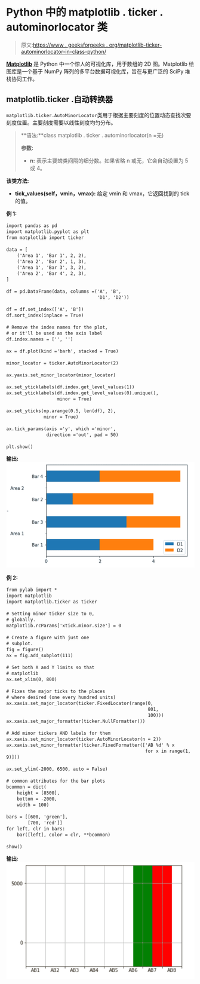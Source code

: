 # Python 中的 matplotlib . ticker . autominorlocator 类

> 原文:[https://www . geeksforgeeks . org/matplotlib-ticker-autominorlocator-in-class-python/](https://www.geeksforgeeks.org/matplotlib-ticker-autominorlocator-class-in-python/)

**[Matplotlib](https://www.geeksforgeeks.org/python-matplotlib-an-overview/)** 是 Python 中一个惊人的可视化库，用于数组的 2D 图。Matplotlib 绘图库是一个基于 NumPy 阵列的多平台数据可视化库，旨在与更广泛的 SciPy 堆栈协同工作。

## matplotlib.ticker .自动转换器

`matplotlib.ticker.AutoMinorLocator`类用于根据主要刻度的位置动态查找次要刻度位置。主要刻度需要以线性刻度均匀分布。

> **语法:**class matplotlib . ticker . autominorlocator(n =无)
> 
> **参数:**
> 
> *   **n:** 表示主要蜱类间隔的细分数。如果省略 n 或无，它会自动设置为 5 或 4。

**该类方法:**

*   **tick_values(self，vmin，vmax):** 给定 vmin 和 vmax，它返回找到的 tick 的值。

**例 1:**

```
import pandas as pd
import matplotlib.pyplot as plt
from matplotlib import ticker

data = [
    ('Area 1', 'Bar 1', 2, 2),
    ('Area 2', 'Bar 2', 1, 3),
    ('Area 1', 'Bar 3', 3, 2),
    ('Area 2', 'Bar 4', 2, 3),
]

df = pd.DataFrame(data, columns =('A', 'B',
                                  'D1', 'D2'))

df = df.set_index(['A', 'B'])
df.sort_index(inplace = True)

# Remove the index names for the plot,
# or it'll be used as the axis label
df.index.names = ['', '']

ax = df.plot(kind ='barh', stacked = True)

minor_locator = ticker.AutoMinorLocator(2)

ax.yaxis.set_minor_locator(minor_locator)

ax.set_yticklabels(df.index.get_level_values(1))
ax.set_yticklabels(df.index.get_level_values(0).unique(),
                   minor = True)

ax.set_yticks(np.arange(0.5, len(df), 2), 
              minor = True)

ax.tick_params(axis ='y', which ='minor', 
               direction ='out', pad = 50)

plt.show()
```

**输出:**
![](img/b111f091bb1f84bd818e3054c29b03eb.png)

**例 2:**

```
from pylab import * 
import matplotlib
import matplotlib.ticker as ticker

# Setting minor ticker size to 0, 
# globally.
matplotlib.rcParams['xtick.minor.size'] = 0

# Create a figure with just one 
# subplot.
fig = figure()
ax = fig.add_subplot(111)

# Set both X and Y limits so that
# matplotlib
ax.set_xlim(0, 800)

# Fixes the major ticks to the places
# where desired (one every hundred units)
ax.xaxis.set_major_locator(ticker.FixedLocator(range(0,
                                                     801, 
                                                     100)))
ax.xaxis.set_major_formatter(ticker.NullFormatter())

# Add minor tickers AND labels for them
ax.xaxis.set_minor_locator(ticker.AutoMinorLocator(n = 2))
ax.xaxis.set_minor_formatter(ticker.FixedFormatter(['AB %d' % x 
                                                    for x in range(1, 9)]))

ax.set_ylim(-2000, 6500, auto = False)

# common attributes for the bar plots
bcommon = dict(
    height = [8500],
    bottom = -2000,   
    width = 100)      

bars = [[600, 'green'],
        [700, 'red']]
for left, clr in bars:
    bar([left], color = clr, **bcommon)

show()
```

**输出:**
![](img/580379c3bd6dfcffd7c689b77e701b75.png)
